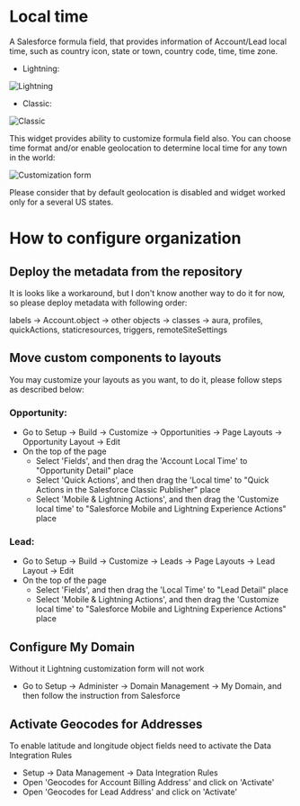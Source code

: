 # Local time

A Salesforce formula field, that provides information of Account/Lead local time, such as country icon, state or town, country code, time, time zone.

 - Lightning:

![Lightning](https://user-images.githubusercontent.com/11737357/70994088-1a075600-20d6-11ea-8699-53bfe279a18e.png)

 - Classic:

![Classic](https://user-images.githubusercontent.com/11737357/70994183-5470f300-20d6-11ea-8581-e7176711cfba.png)

This widget provides ability to customize formula field also. You can choose time format and/or enable geolocation to determine local time for any town in the world:

![Customization form](https://user-images.githubusercontent.com/11737357/70994682-6dc66f00-20d7-11ea-9d58-9aca4926a58c.png)

Please consider that by default geolocation is disabled and widget worked only for a several US states.

# How to configure organization

## Deploy the metadata from the repository

It is looks like a workaround, but I don't know another way to do it for now, 
so please deploy metadata with following order:

labels -> Account.object -> other objects -> classes -> aura, profiles, quickActions, staticresources, triggers, remoteSiteSettings

## Move custom components to layouts

You may customize your layouts as you want, to do it, please follow steps as described below:

### Opportunity:

- Go to Setup -> Build -> Customize -> Opportunities -> Page Layouts -> Opportunity Layout -> Edit
- On the top of the page
	- Select 'Fields', and then drag the 'Account Local Time' to "Opportunity Detail" place
	- Select 'Quick Actions', and then drag the 'Local time' to "Quick Actions in the Salesforce Classic Publisher" place
	- Select 'Mobile & Lightning Actions', and then drag the 'Customize local time' to "Salesforce Mobile and Lightning Experience Actions" place

### Lead:

- Go to Setup -> Build -> Customize -> Leads -> Page Layouts -> Lead Layout -> Edit
- On the top of the page
	- Select 'Fields', and then drag the 'Local Time' to "Lead Detail" place
	- Select 'Mobile & Lightning Actions', and then drag the 'Customize local time' to "Salesforce Mobile and Lightning Experience Actions" place
		
## Configure My Domain

Without it Lightning customization form will not work
	
- Go to Setup -> Administer -> Domain Management -> My Domain, and then follow the instruction from Salesforce

## Activate Geocodes for Addresses

To enable latitude and longitude object fields need to activate the Data Integration Rules
	
- Setup -> Data Management -> Data Integration Rules
- Open 'Geocodes for Account Billing Address' and click on 'Activate'
- Open 'Geocodes for Lead Address' and click on 'Activate'

